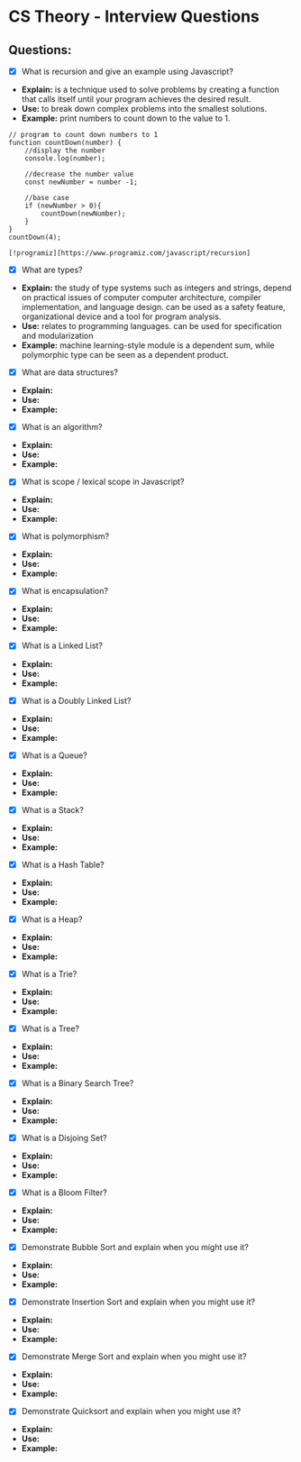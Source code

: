 # CS Theory - Interview Questions

## Questions:

- [x] What is recursion and give an example using Javascript?
- **Explain:** is a technique used to solve problems by creating a function that calls itself until your program achieves the desired result.
- **Use:** to break down complex problems into the smallest solutions.
- **Example:** print numbers to count down to the value to 1.
```
// program to count down numbers to 1
function countDown(number) {
    //display the number
    console.log(number);

    //decrease the number value
    const newNumber = number -1;
    
    //base case
    if (newNumber > 0){
        countDown(newNumber);
    }
}
countDown(4);

[!programiz][https://www.programiz.com/javascript/recursion]
```

- [x] What are types?
- **Explain:** the study of type systems such as integers and strings, depend on practical issues of computer computer architecture, compiler implementation, and language design. can be used as a safety feature, organizational device and a tool for program analysis.
- **Use:** relates to programming languages. can be used for specification and modularization
- **Example:** machine learning-style module is a dependent sum, while polymorphic type can be seen as a dependent product.

- [x] What are data structures?
- **Explain:**
- **Use:**
- **Example:**

- [x] What is an algorithm?
- **Explain:**
- **Use:**
- **Example:**

- [x] What is scope / lexical scope in Javascript?
- **Explain:**
- **Use:**
- **Example:**

- [x] What is polymorphism?
- **Explain:**
- **Use:**
- **Example:**

- [x] What is encapsulation?
- **Explain:**
- **Use:**
- **Example:**

- [x] What is a Linked List?
- **Explain:**
- **Use:**
- **Example:**

- [x] What is a Doubly Linked List?
- **Explain:**
- **Use:**
- **Example:**

- [x] What is a Queue?
- **Explain:**
- **Use:**
- **Example:**

- [x] What is a Stack?
- **Explain:**
- **Use:**
- **Example:**

- [x] What is a Hash Table?
- **Explain:**
- **Use:**
- **Example:**

- [x] What is a Heap?
- **Explain:**
- **Use:**
- **Example:**

- [x] What is a Trie?
- **Explain:**
- **Use:**
- **Example:**

- [x] What is a Tree?
- **Explain:**
- **Use:**
- **Example:**

- [x] What is a Binary Search Tree?
- **Explain:**
- **Use:**
- **Example:**

- [x] What is a Disjoing Set?
- **Explain:**
- **Use:**
- **Example:**

- [x] What is a Bloom Filter?
- **Explain:**
- **Use:**
- **Example:**

- [x] Demonstrate Bubble Sort and explain when you might use it?
- **Explain:**
- **Use:**
- **Example:**

- [x] Demonstrate Insertion Sort and explain when you might use it?
- **Explain:**
- **Use:**
- **Example:**

- [x] Demonstrate Merge Sort and explain when you might use it?
- **Explain:**
- **Use:**
- **Example:**

- [x] Demonstrate Quicksort and explain when you might use it?
- **Explain:**
- **Use:**
- **Example:**













